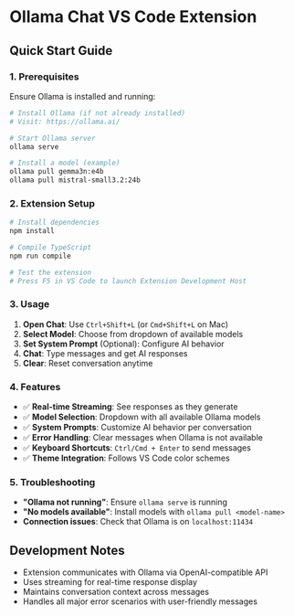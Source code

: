 # Ollama Chat VS Code Extension

## Quick Start Guide

### 1. Prerequisites
Ensure Ollama is installed and running:
```bash
# Install Ollama (if not already installed)
# Visit: https://ollama.ai/

# Start Ollama server
ollama serve

# Install a model (example)
ollama pull gemma3n:e4b
ollama pull mistral-small3.2:24b
```

### 2. Extension Setup
```bash
# Install dependencies
npm install

# Compile TypeScript
npm run compile

# Test the extension
# Press F5 in VS Code to launch Extension Development Host
```

### 3. Usage
1. **Open Chat**: Use `Ctrl+Shift+L` (or `Cmd+Shift+L` on Mac)
2. **Select Model**: Choose from dropdown of available models
3. **Set System Prompt** (Optional): Configure AI behavior
4. **Chat**: Type messages and get AI responses
5. **Clear**: Reset conversation anytime

### 4. Features
- ✅ **Real-time Streaming**: See responses as they generate
- ✅ **Model Selection**: Dropdown with all available Ollama models
- ✅ **System Prompts**: Customize AI behavior per conversation
- ✅ **Error Handling**: Clear messages when Ollama is not available
- ✅ **Keyboard Shortcuts**: `Ctrl/Cmd + Enter` to send messages
- ✅ **Theme Integration**: Follows VS Code color schemes

### 5. Troubleshooting
- **"Ollama not running"**: Ensure `ollama serve` is running
- **"No models available"**: Install models with `ollama pull <model-name>`
- **Connection issues**: Check that Ollama is on `localhost:11434`

## Development Notes
- Extension communicates with Ollama via OpenAI-compatible API
- Uses streaming for real-time response display
- Maintains conversation context across messages
- Handles all major error scenarios with user-friendly messages